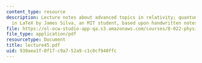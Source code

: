 ```yaml
---
content_type: resource
description: Lecture notes about advanced topics in relativity; quantum. Prepared
  in LaTeX by James Silva, an MIT student, based upon handwritten notes.
file: https://ol-ocw-studio-app-qa.s3.amazonaws.com/courses/8-022-physics-ii-electricity-and-magnetism-fall-2006/930aea1f0f17c9a752a9c1c0cf940ffc_lecture45.pdf
file_type: application/pdf
resourcetype: Document
title: lecture45.pdf
uid: 930aea1f-0f17-c9a7-52a9-c1c0cf940ffc
---
```

